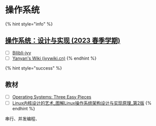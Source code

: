 # 操作系统

{% hint style="info" %}
## [操作系统：设计与实现 (2023 春季学期)](https://jyywiki.cn/OS/2023/)

* [ ] [Bilibli-jyy](https://space.bilibili.com/202224425/?spm\_id\_from=333.999.0.0)
* [ ] [Yanyan's Wiki (jyywiki.cn)](https://jyywiki.cn/)
{% endhint %}

{% hint style="success" %}
## 教材

* [ ] [Operating Systems: Three Easy Pieces](https://pages.cs.wisc.edu/\~remzi/OSTEP/#book-chapters)
* [ ] [Linux内核设计的艺术\_图解Linux操作系统架构设计与实现原理\_第2版](https://njnueducn-my.sharepoint.com/:b:/g/personal/19220422\_njnu\_edu\_cn/Ec8rsPfROwNIuEXjriodLnIB0xVOheLQzS\_KOGV-1mYs3A)
{% endhint %}

串行、并发编程、
